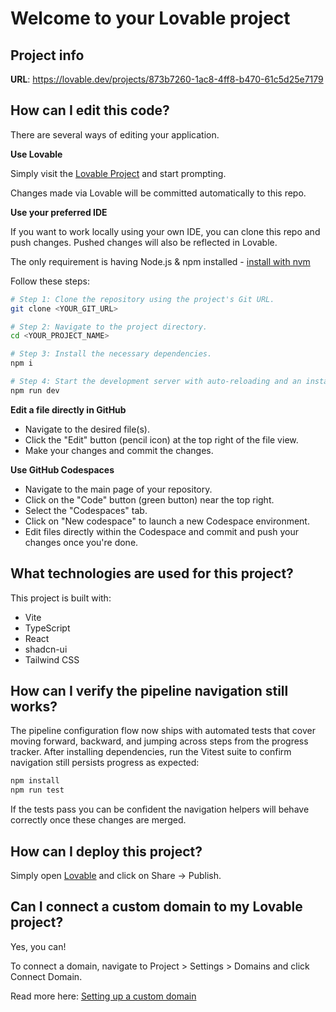 # Welcome to your Lovable project

## Project info

**URL**: https://lovable.dev/projects/873b7260-1ac8-4ff8-b470-61c5d25e7179

## How can I edit this code?

There are several ways of editing your application.

**Use Lovable**

Simply visit the [Lovable Project](https://lovable.dev/projects/873b7260-1ac8-4ff8-b470-61c5d25e7179) and start prompting.

Changes made via Lovable will be committed automatically to this repo.

**Use your preferred IDE**

If you want to work locally using your own IDE, you can clone this repo and push changes. Pushed changes will also be reflected in Lovable.

The only requirement is having Node.js & npm installed - [install with nvm](https://github.com/nvm-sh/nvm#installing-and-updating)

Follow these steps:

```sh
# Step 1: Clone the repository using the project's Git URL.
git clone <YOUR_GIT_URL>

# Step 2: Navigate to the project directory.
cd <YOUR_PROJECT_NAME>

# Step 3: Install the necessary dependencies.
npm i

# Step 4: Start the development server with auto-reloading and an instant preview.
npm run dev
```

**Edit a file directly in GitHub**

- Navigate to the desired file(s).
- Click the "Edit" button (pencil icon) at the top right of the file view.
- Make your changes and commit the changes.

**Use GitHub Codespaces**

- Navigate to the main page of your repository.
- Click on the "Code" button (green button) near the top right.
- Select the "Codespaces" tab.
- Click on "New codespace" to launch a new Codespace environment.
- Edit files directly within the Codespace and commit and push your changes once you're done.

## What technologies are used for this project?

This project is built with:

- Vite
- TypeScript
- React
- shadcn-ui
- Tailwind CSS

## How can I verify the pipeline navigation still works?


The pipeline configuration flow now ships with automated tests that cover moving forward, backward, and jumping across steps from the progress tracker. After installing dependencies, run the Vitest suite to confirm navigation still persists progress as expected:


```sh
npm install
npm run test
```

If the tests pass you can be confident the navigation helpers will behave correctly once these changes are merged.

## How can I deploy this project?

Simply open [Lovable](https://lovable.dev/projects/873b7260-1ac8-4ff8-b470-61c5d25e7179) and click on Share -> Publish.

## Can I connect a custom domain to my Lovable project?

Yes, you can!

To connect a domain, navigate to Project > Settings > Domains and click Connect Domain.

Read more here: [Setting up a custom domain](https://docs.lovable.dev/features/custom-domain#custom-domain)
